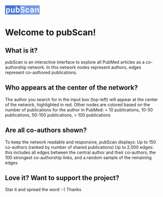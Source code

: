 <picture><img src="web/pubscan_logo.jpg" height="30"/></picture>
# Welcome to pubScan!

## What is it?
pubScan is an interactive interface to explore all PubMed articles as a co-authorship network. In this network
nodes represent authors, edges represent co-authored publications.

## Who appears at the center of the network?
The author you search for in the input box (top-left) will appear at the center of the network, highlighted in red.
Other nodes are colored based on the number of publications for the author in PubMed:
 < 10 publications,  10-50 publications,  50-100 publications,  > 100 publications

## Are all co-authors shown?
To keep the network readable and responsive, pubScan displays:
Up to 150 co-authors (ranked by number of shared publications)
Up to 2,000 edges: this includes all edges between the central author and their co-authors, the 100 strongest co-authorship links, and a random sample of the remaining edges

## Love it? Want to support the project?
Star it and spread the word :-) Thanks
